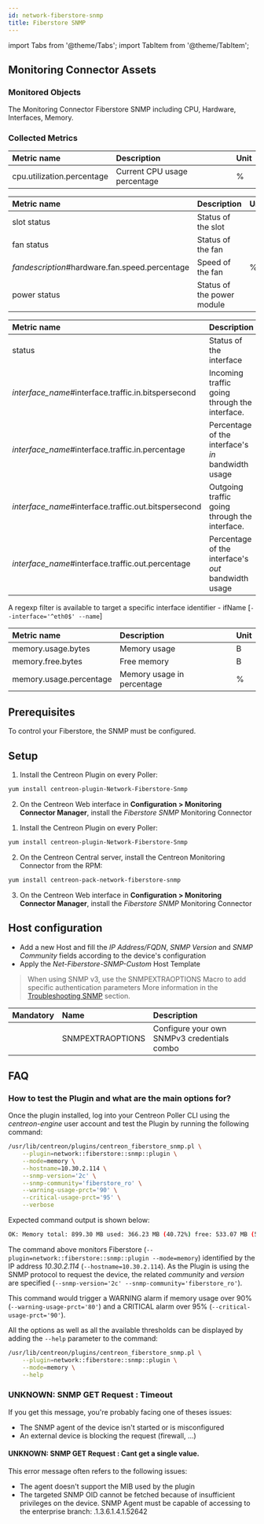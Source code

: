 ```yaml
---
id: network-fiberstore-snmp
title: Fiberstore SNMP
---
```

import Tabs from '@theme/Tabs';
import TabItem from '@theme/TabItem';


## Monitoring Connector Assets

### Monitored Objects

The Monitoring Connector Fiberstore SNMP including CPU, Hardware, Interfaces, Memory.

### Collected Metrics

<Tabs groupId="sync">
<TabItem value="Cpu" label="Cpu">

| Metric name                 | Description                  | Unit  |
| :-------------------------- | :--------------------------- | :---- |
| cpu.utilization.percentage  | Current CPU usage percentage | %     |

</TabItem>
<TabItem value="Hardware" label="Hardware">

| Metric name                                    | Description                     | Unit |
| :--------------------------------------------- | :------------------------------ | :--- |
| slot status                                    | Status of the slot              |      |
| fan status                                     | Status of the fan               |      |
| *fandescription*#hardware.fan.speed.percentage | Speed of the fan                | %    |
| power status                                   | Status of the power module      |      |

</TabItem>
<TabItem value="Interfaces" label="Interfaces">

| Metric name                                            | Description                                         | Unit |
|:-------------------------------------------------------|:----------------------------------------------------|:-----|
| status                                                 | Status of the interface                             |      |
| *interface\_name*\#interface.traffic.in.bitspersecond  | Incoming traffic going through the interface.       | b/s  |
| *interface\_name*\#interface.traffic.in.percentage     | Percentage of the interface's *in* bandwidth usage  | %    |
| *interface\_name*\#interface.traffic.out.bitspersecond | Outgoing traffic going through the interface.       | b/s  |
| *interface\_name*\#interface.traffic.out.percentage    | Percentage of the interface's *out* bandwidth usage | %    |

A regexp filter is available to target a specific interface identifier - ifName [```--interface='^eth0$' --name```]

</TabItem>
<TabItem value="Memory" label="Memory">

| Metric name             | Description                               | Unit  |
| :---------------------  | :---------------------------------------- | :---- |
| memory.usage.bytes      | Memory usage                              | B     |
| memory.free.bytes       | Free memory                               | B     |
| memory.usage.percentage | Memory usage in percentage                | %     |

</TabItem>
</Tabs>

## Prerequisites

To control your Fiberstore, the SNMP must be configured.

## Setup

<Tabs groupId="sync">
<TabItem value="Online License" label="Online License">

1. Install the Centreon Plugin on every Poller:

```bash
yum install centreon-plugin-Network-Fiberstore-Snmp
```

2. On the Centreon Web interface in **Configuration > Monitoring Connector Manager**, install the *Fiberstore SNMP* Monitoring Connector

</TabItem>
<TabItem value="Offline License" label="Offline License">

1. Install the Centreon Plugin on every Poller:

```bash
yum install centreon-plugin-Network-Fiberstore-Snmp
```

2. On the Centreon Central server, install the Centreon Monitoring Connector from the RPM:

```bash
yum install centreon-pack-network-fiberstore-snmp
```

3. On the Centreon Web interface in **Configuration > Monitoring Connector Manager**, install the *Fiberstore SNMP* Monitoring Connector

</TabItem>
</Tabs>

## Host configuration

* Add a new Host and fill the *IP Address/FQDN*, *SNMP Version* and *SNMP Community* fields according to the device's configuration
* Apply the *Net-Fiberstore-SNMP-Custom* Host Template

> When using SNMP v3, use the SNMPEXTRAOPTIONS Macro to add specific authentication parameters 
> More information in the [Troubleshooting SNMP](../getting-started/how-to-guides/troubleshooting-plugins.md#snmpv3-options-mapping) section.

| Mandatory | Name             | Description                                    |
| :-------- | :--------------- | :--------------------------------------------- |
|           | SNMPEXTRAOPTIONS | Configure your own SNMPv3 credentials combo    |

## FAQ

### How to test the Plugin and what are the main options for?

Once the plugin installed, log into your Centreon Poller CLI using the *centreon-engine* user account
and test the Plugin by running the following command:

```bash
/usr/lib/centreon/plugins/centreon_fiberstore_snmp.pl \
    --plugin=network::fiberstore::snmp::plugin \
    --mode=memory \
    --hostname=10.30.2.114 \
    --snmp-version='2c' \
    --snmp-community='fiberstore_ro' \
    --warning-usage-prct='90' \
    --critical-usage-prct='95' \
    --verbose
```

Expected command output is shown below:

```bash
OK: Memory total: 899.30 MB used: 366.23 MB (40.72%) free: 533.07 MB (59.28%) | 'memory.usage.bytes'=384020480B;;;0;942989312 'memory.free.bytes'=558968832B;;;0;942989312 'memory.usage.percentage'=40.72%;90;95;0;100
```

The command above monitors Fiberstore (```--plugin=network::fiberstore::snmp::plugin --mode=memory```) identified
by the IP address *10.30.2.114* (```--hostname=10.30.2.114```). As the Plugin is using the SNMP protocol to request the device, the related
*community* and *version* are specified (```--snmp-version='2c' --snmp-community='fiberstore_ro'```).

This command would trigger a WARNING alarm if memory usage over 90% 
(```--warning-usage-prct='80'```) and a CRITICAL alarm over 95% (```--critical-usage-prct='90'```).

All the options as well as all the available thresholds can be displayed by adding the  ```--help```
parameter to the command:

```bash
/usr/lib/centreon/plugins/centreon_fiberstore_snmp.pl \
    --plugin=network::fiberstore::snmp::plugin \
    --mode=memory \
    --help
```

### UNKNOWN: SNMP GET Request : Timeout

If you get this message, you're probably facing one of theses issues:
* The SNMP agent of the device isn't started or is misconfigured
* An external device is blocking the request (firewall, ...)

#### UNKNOWN: SNMP GET Request : Cant get a single value.

This error message often refers to the following issues: 
  - The agent doesn't support the MIB used by the plugin
  - The targeted SNMP OID cannot be fetched because of insufficient privileges on the device. 
    SNMP Agent must be capable of accessing to the enterprise branch: .1.3.6.1.4.1.52642
